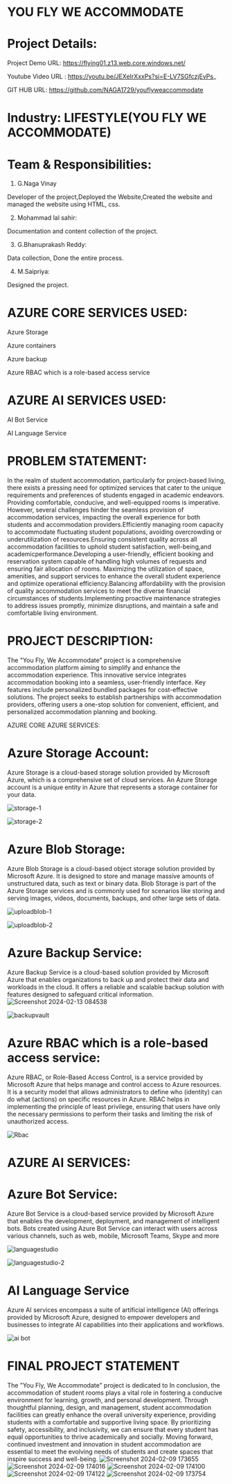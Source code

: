 # YOU FLY WE ACCOMMODATE

# Project Details:
Project Demo URL: https://flying01.z13.web.core.windows.net/

Youtube Video URL : https://youtu.be/JEXeIrXxxPs?si=E-LV7SGfczjEvPs_

GIT HUB URL: https://github.com/NAGA1729/youflyweaccommodate


# Industry: LIFESTYLE(YOU FLY WE ACCOMMODATE)

# Team & Responsibilities:


1. G.Naga Vinay

Developer of the project,Deployed the Website,Created the website and managed the website using HTML, css.


2. Mohammad lal sahir:

Documentation and content collection of the project.


3. G.Bhanuprakash Reddy:
 
Data collection, Done the entire process.


4. M.Saipriya:
 
Designed the project.



# AZURE CORE SERVICES USED:

Azure Storage

Azure containers

Azure backup

Azure RBAC which is a role-based access service


# AZURE AI SERVICES USED:

AI Bot Service

AI Language Service

# PROBLEM STATEMENT:
In the realm of student accommodation, particularly for project-based living, there exists a pressing need for optimized services that cater to the unique requirements and preferences of students engaged in academic endeavors. Providing comfortable, conducive, and well-equipped rooms is imperative. However, several challenges hinder the seamless provision of accommodation services, impacting the overall experience for both students and accommodation providers.Efficiently managing room capacity to accommodate fluctuating student populations, avoiding overcrowding or underutilization of resources.Ensuring consistent quality across all accommodation facilities to uphold student satisfaction, well-being,and academicperformance.Developing a user-friendly, efficient booking and reservation system capable of handling high volumes of requests and ensuring fair allocation of rooms. Maximizing the utilization of space, amenities, and support services to enhance the overall student experience and optimize operational efficiency.Balancing affordability with the provision of quality accommodation services to meet the diverse financial circumstances of students.Implementing proactive maintenance strategies to address issues promptly, minimize disruptions, and maintain a safe and comfortable living environment. 



# PROJECT DESCRIPTION:
The "You Fly, We Accommodate" project is a comprehensive accommodation platform aiming to simplify and enhance the accommodation experience. 
This innovative service integrates accommodation booking into a seamless, user-friendly interface. Key features include personalized  bundled packages for cost-effective solutions.
The project seeks to establish partnerships with accommodation providers, offering users a one-stop solution for convenient, efficient, and personalized accommodation planning and booking.






AZURE CORE AZURE SERVICES:


# Azure Storage Account:

Azure Storage is a cloud-based storage solution provided by Microsoft Azure, which is a comprehensive set of cloud services. An Azure Storage account is a unique entity in Azure that represents a storage container for your data.

![storage-1](https://github.com/NAGA1729/youflyweaccommodate/assets/140480951/18e5716f-02d6-496f-9b7d-a829d8ad47c1)


![storage-2](https://github.com/NAGA1729/youflyweaccommodate/assets/140480951/75964214-3c4f-429a-9c43-4294a8028095)


# Azure Blob Storage:
Azure Blob Storage is a cloud-based object storage solution provided by Microsoft Azure. It is designed to store and manage massive amounts of unstructured data, such as text or binary data. Blob Storage is part of the Azure Storage services and is commonly used for scenarios like storing and serving images, videos, documents, backups, and other large sets of data.

![uploadblob-1](https://github.com/NAGA1729/youflyweaccommodate/assets/140480951/f069a0db-9c39-4f19-ac09-1866a35cd476)


![uploadblob-2](https://github.com/NAGA1729/youflyweaccommodate/assets/140480951/3e6296c2-ef66-456c-b600-393fdd0f16a3)



# Azure Backup Service:
Azure Backup Service is a cloud-based solution provided by Microsoft Azure that enables organizations to back up and protect their data and workloads in the cloud. It offers a reliable and scalable backup solution with features designed to safeguard critical information.
![Screenshot 2024-02-13 084538](https://github.com/NAGA1729/youflyweaccommodate/assets/158992660/1dae8393-cb50-43cc-8780-b1474a505731)

![backupvault](https://github.com/NAGA1729/youflyweaccommodate/assets/140480951/16f7407c-9361-4b1a-afd4-363bdeb20a6c)



# Azure RBAC which is a role-based access service:
Azure RBAC, or Role-Based Access Control, is a service provided by Microsoft Azure that helps manage and control access to Azure resources. It is a security model that allows administrators to define who (identity) can do what (actions) on specific resources in Azure. RBAC helps in implementing the principle of least privilege, ensuring that users have only the necessary permissions to perform their tasks and limiting the risk of unauthorized access.

![Rbac ](https://github.com/NAGA1729/youflyweaccommodate/assets/140480951/b69ed5c9-50ed-4867-bd37-980a2029447d)





# AZURE AI SERVICES:
# Azure Bot Service:
Azure Bot Service is a cloud-based service provided by Microsoft Azure that enables the development, deployment, and management of intelligent bots. Bots created using Azure Bot Service can interact with users across various channels, such as web, mobile, Microsoft Teams, Skype and more     

![languagestudio](https://github.com/NAGA1729/youflyweaccommodate/assets/140480951/e12551db-da56-4326-adf7-9f57cdd91973)

![languagestudio-2](https://github.com/NAGA1729/youflyweaccommodate/assets/140480951/712b6a8f-d2be-4c53-8186-f6dae18a73fb)






# AI Language Service
Azure AI services encompass a suite of artificial intelligence (AI) offerings provided by Microsoft Azure, designed to empower developers and businesses to integrate AI capabilities into their applications and workflows.


![ai bot](https://github.com/NAGA1729/youflyweaccommodate/assets/140480951/682b6f2e-7762-4fdb-9da1-b14b4526a632)





# FINAL PROJECT STATEMENT

The "You Fly, We Accommodate" project is dedicated to In conclusion, the accommodation of student rooms plays a vital role in fostering a conducive environment for learning, growth, and personal development. Through thoughtful planning, design, and management, student accommodation facilities can greatly enhance the overall university experience, providing students with a comfortable and supportive living space. By prioritizing safety, accessibility, and inclusivity, we can ensure that every student has equal opportunities to thrive academically and socially. Moving forward, continued investment and innovation in student accommodation are essential to meet the evolving needs of students and create spaces that inspire success and well-being.
![Screenshot 2024-02-09 173655](https://github.com/NAGA1729/youflyweaccommodate/assets/158992660/fb64936c-fbb3-498e-83b9-67c5c5749e6d)
![Screenshot 2024-02-09 174016](https://github.com/NAGA1729/youflyweaccommodate/assets/158992660/d55271f0-93e2-4722-838b-cab42c0945ca)
![Screenshot 2024-02-09 174100](https://github.com/NAGA1729/youflyweaccommodate/assets/158992660/377e356c-6bdf-45ee-807b-ec5b194c1beb)
![Screenshot 2024-02-09 174122](https://github.com/NAGA1729/youflyweaccommodate/assets/158992660/57c747cf-faf1-4919-bf55-e6f745f6a2a2)
![Screenshot 2024-02-09 173754](https://github.com/NAGA1729/youflyweaccommodate/assets/158992660/519b73ba-2025-4de6-bc15-d30704e0f612)









